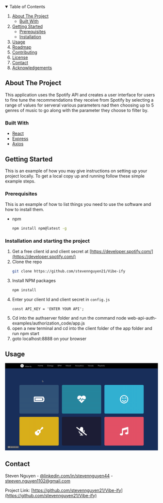 <!-- TABLE OF CONTENTS -->
<details open="open">
  <summary>Table of Contents</summary>
  <ol>
    <li>
      <a href="#about-the-project">About The Project</a>
      <ul>
        <li><a href="#built-with">Built With</a></li>
      </ul>
    </li>
    <li>
      <a href="#getting-started">Getting Started</a>
      <ul>
        <li><a href="#prerequisites">Prerequisites</a></li>
        <li><a href="#installation">Installation</a></li>
      </ul>
    </li>
    <li><a href="#usage">Usage</a></li>
    <li><a href="#roadmap">Roadmap</a></li>
    <li><a href="#contributing">Contributing</a></li>
    <li><a href="#license">License</a></li>
    <li><a href="#contact">Contact</a></li>
    <li><a href="#acknowledgements">Acknowledgements</a></li>
  </ol>
</details>

## About The Project

This application uses the Spotify API and creates a user interface for users to fine tune the recommendations they receive from Spotify by selecting a range of values for serveral various parameters nad then choosing up to 5 genres of music to go along with the parameter they choose to filter by.

### Built With

* [React](https://reactjs.org)
* [Express](http://expressjs.com/)
* [Axios](https://www.npmjs.com/package/axios)



<!-- GETTING STARTED -->
## Getting Started

This is an example of how you may give instructions on setting up your project locally.
To get a local copy up and running follow these simple example steps.

### Prerequisites

This is an example of how to list things you need to use the software and how to install them.
* npm
  ```sh
  npm install npm@latest -g
  ```

### Installation and starting the project

1. Get a free client id and client secret at [https://developer.spotify.com/](https://developer.spotify.com/)
2. Clone the repo
   ```sh
   git clone https://github.com/stevennguyen21/Vibe-ify
   ```
3. Install NPM packages
   ```sh
   npm install
   ```
4. Enter your client Id and client secret in `config.js`
   ```JS
   const API_KEY = 'ENTER YOUR API';
   ```
5. Cd into the authserver folder and run the command node web-api-auth-examples/authorization_code/app.js 
6. open a new terminal and cd into the client folder of the app folder and run npm start
7. goto localhost:8888 on your browser


<!-- USAGE EXAMPLES -->
## Usage

![til](./vibeifyusage.gif)

<!-- CONTACT -->
## Contact

Steven Nguyen - [@linkedin.com/in/stevennguyen44](https://linkedin/com/in/stevennguyen44) - steeven.nguyen1102@gmail.com

Project Link: [https://github.com/stevennguyen21/Vibe-ify](https://github.com/stevennguyen21/Vibe-ify)

